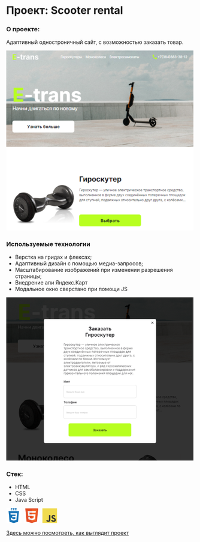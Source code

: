 # Проект: Scooter rental

### О проекте:

Адаптивный одностроничный сайт, с возможностью заказать товар.

<div id="header" align="left">
  <img src="images\2022-08-07_19-16-17.png" width="500"/>
</div>

### Используемые технологии

- Верстка на гридах и флексах;
- Адаптивный дизайн с помощью медиа-запросов;
- Масштабирование изображений при изменении разрешения страницы;
- Внедрение апи Яндекс.Карт
- Модальное окно сверстано при помощи JS

<div id="header" align="left">
  <img src="images\2022-08-07_19-17-45.png" width="500"/>
</div>

### Стек:

- HTML
- CSS
- Java Script

<img src="https://github.com/devicons/devicon/blob/master/icons/css3/css3-plain-wordmark.svg"  title="CSS3" alt="CSS" width="40" height="40"/>&nbsp;
<img src="https://github.com/devicons/devicon/blob/master/icons/html5/html5-original.svg" title="HTML5" alt="HTML" width="40" height="40"/>&nbsp;
<img src="https://github.com/devicons/devicon/blob/master/icons/javascript/javascript-original.svg" title="JavaScript" alt="JavaScript" width="40" height="40"/>&nbsp;

[Здесь можно посмотреть, как выглядит проект](https://elenasharnina.github.io/scooter-rental/)

